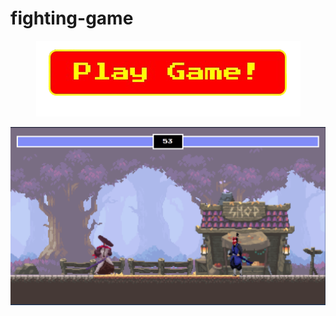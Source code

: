 # fighting-game


<p align="center">
<a href="https://msalmanrafadhlih.github.io/fighting-game/fighting.html"><img src="play.png"></a>
</p>

<img align="center" src="game1.png">

